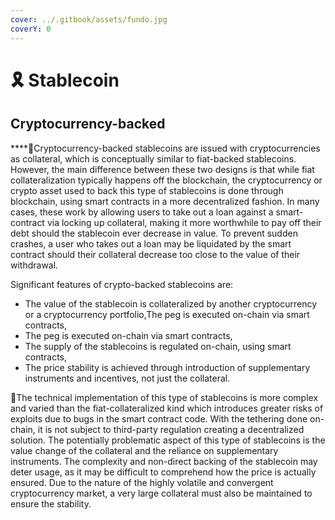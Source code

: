 ```yaml
---
cover: ../.gitbook/assets/fundo.jpg
coverY: 0
---
```


# 🎗 Stablecoin

## **Cryptocurrency-backed**

****:clap:Cryptocurrency-backed stablecoins are issued with cryptocurrencies as collateral, which is conceptually similar to fiat-backed stablecoins. However, the main difference between these two designs is that while fiat collateralization typically happens off the blockchain, the cryptocurrency or crypto asset used to back this type of stablecoins is done through blockchain, using smart contracts in a more decentralized fashion. In many cases, these work by allowing users to take out a loan against a smart-contract via locking up collateral, making it more worthwhile to pay off their debt should the stablecoin ever decrease in value. To prevent sudden crashes, a user who takes out a loan may be liquidated by the smart contract should their collateral decrease too close to the value of their withdrawal.

Significant features of crypto-backed stablecoins are:

* The value of the stablecoin is collateralized by another cryptocurrency or a cryptocurrency portfolio,The peg is executed on-chain via smart contracts,
* The peg is executed on-chain via smart contracts,
* The supply of the stablecoins is regulated on-chain, using smart contracts,
* The price stability is achieved through introduction of supplementary instruments and incentives, not just the collateral.

:clap:The technical implementation of this type of stablecoins is more complex and varied than the fiat-collateralized kind which introduces greater risks of exploits due to bugs in the smart contract code. With the tethering done on-chain, it is not subject to third-party regulation creating a decentralized solution. The potentially problematic aspect of this type of stablecoins is the value change of the collateral and the reliance on supplementary instruments. The complexity and non-direct backing of the stablecoin may deter usage, as it may be difficult to comprehend how the price is actually ensured. Due to the nature of the highly volatile and convergent cryptocurrency market, a very large collateral must also be maintained to ensure the stability.
